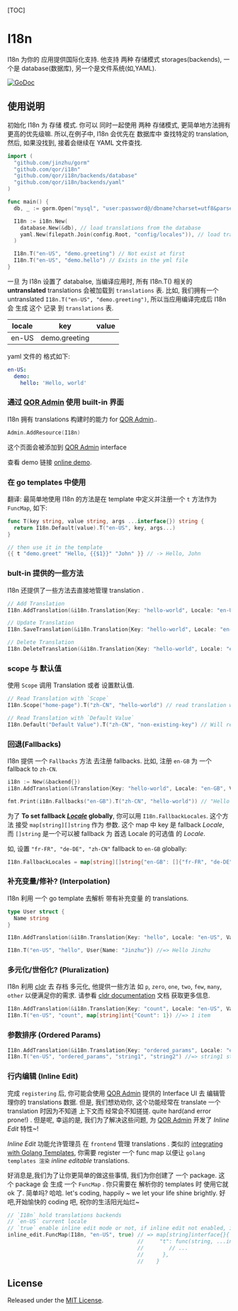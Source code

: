 [TOC]

# I18n

I18n 为你的 应用提供国际化支持.
他支持 两种 存储模式 storages(backends),
一个是 database(数据库),
另一个是文件系统(如,YAML).

[![GoDoc](https://godoc.org/github.com/qor/i18n?status.svg)](https://godoc.org/github.com/qor/i18n)


## 使用说明

初始化 I18n 为 存储 模式.
你可以 同时一起使用 两种 存储模式, 
更简单地方法拥有更高的优先级嘛.
所以,在例子中, 
I18n 会优先在 数据库中 查找特定的 translation,
然后, 如果没找到, 接着会继续在 YAML 文件查找.


```go
import (
  "github.com/jinzhu/gorm"
  "github.com/qor/i18n"
  "github.com/qor/i18n/backends/database"
  "github.com/qor/i18n/backends/yaml"
)

func main() {
  db, _ := gorm.Open("mysql", "user:password@/dbname?charset=utf8&parseTime=True&loc=Local")

  I18n := i18n.New(
    database.New(&db), // load translations from the database
    yaml.New(filepath.Join(config.Root, "config/locales")), // load translations from the YAML files in directory `config/locales`
  )

  I18n.T("en-US", "demo.greeting") // Not exist at first
  I18n.T("en-US", "demo.hello") // Exists in the yml file
}
```

一旦 为 I18n 设置了 databalse,
当编译应用时, 所有 I18n.T() 相关的 **untranslated** translations  会被加载到 `translations` 表.
比如, 我们拥有一个 untranslated `I18n.T("en-US", "demo.greeting")`,
所以当应用编译完成后 I18n 会 生成 这个 记录 到 `translations` 表.

| locale | key           | value  |
| ------ | ------------- | ------ |
| en-US  | demo.greeting | &nbsp; |

yaml 文件的 格式如下:

```yaml
en-US:
  demo:
    hello: 'Hello, world'
```

### 通过  [QOR Admin](http://github.com/qor/admin) 使用 built-in 界面

I18n 拥有 translations  构建时的能力 for [QOR Admin](http://github.com/qor/admin)..

```go
Admin.AddResource(I18n)
```

这个页面会被添加到 [QOR Admin](http://github.com/qor/admin) interface

查看 demo 链接 [online demo](http://demo.getqor.com/admin/translations).

### 在 go templates 中使用

翻译: 最简单地使用 I18n 的方法是在 template 中定义并注册一个 `t` 方法作为 `FuncMap`, 如下:

```go
func T(key string, value string, args ...interface{}) string {
  return I18n.Default(value).T("en-US", key, args...)
}

// then use it in the template
{{ t "demo.greet" "Hello, {{$1}}" "John" }} // -> Hello, John
```

### bult-in 提供的一些方法

I18n 还提供了一些方法去直接地管理 translation .

```go
// Add Translation
I18n.AddTranslation(&i18n.Translation{Key: "hello-world", Locale: "en-US", Value: "hello world"})

// Update Translation
I18n.SaveTranslation(&i18n.Translation{Key: "hello-world", Locale: "en-US", Value: "Hello World"})

// Delete Translation
I18n.DeleteTranslation(&i18n.Translation{Key: "hello-world", Locale: "en-US", Value: "Hello World"})
```

### scope 与 默认值

 使用 `Scope` 调用 Translation 或者 设置默认值.

```go
// Read Translation with `Scope`
I18n.Scope("home-page").T("zh-CN", "hello-world") // read translation with translation key `home-page.hello-world`

// Read Translation with `Default Value`
I18n.Default("Default Value").T("zh-CN", "non-existing-key") // Will return default value `Default Value`
```

### 回退(Fallbacks)

I18n 提供 一个 `Fallbacks` 方法 去注册 fallbacks. 比如, 注册 `en-GB` 为 一个 fallback to `zh-CN`.

```go
i18n := New(&backend{})
i18n.AddTranslation(&Translation{Key: "hello-world", Locale: "en-GB", Value: "Hello World"})

fmt.Print(i18n.Fallbacks("en-GB").T("zh-CN", "hello-world")) // "Hello World"
```


为了 **To set fallback [_Locale_](<https://en.wikipedia.org/wiki/Locale_(computer_software)>) globally**, 
你可以用 `I18n.FallbackLocales`. 
这个方法 接受 `map[string][]string` 作为 参数.
这个 map 中 key 是 fallback _Locale_, 而 `[]string` 是一个可以被 fallback 为 首选 Locale 的可选值 的 _Locale_.

如, 设置 `"fr-FR", "de-DE", "zh-CN"` fallback to `en-GB` globally:


```go
I18n.FallbackLocales = map[string][]string{"en-GB": []{"fr-FR", "de-DE", "zh-CN"}}
```

### 补充变量/修补? (Interpolation)

I18n 利用 一个 go template 去解析 带有补充变量 的 translations. 

```go
type User struct {
  Name string
}

I18n.AddTranslation(&i18n.Translation{Key: "hello", Locale: "en-US", Value: "Hello {{.Name}}"})

I18n.T("en-US", "hello", User{Name: "Jinzhu"}) //=> Hello Jinzhu
```

### 多元化/世俗化? (Pluralization)

I18n 利用 [cldr](https://github.com/theplant/cldr) 去 存档 多元化, 
他提供一些方法 如 `p`, `zero`, `one`, `two`, `few`, `many`, `other` 以便满足你的需求.
请参看 [cldr documentation](https://github.com/theplant/cldr)  文档 获取更多信息.

```go
I18n.AddTranslation(&i18n.Translation{Key: "count", Locale: "en-US", Value: "{{p "Count" (one "{{.Count}} item") (other "{{.Count}} items")}}"})
I18n.T("en-US", "count", map[string]int{"Count": 1}) //=> 1 item
```

### 参数排序 (Ordered Params)

```go
I18n.AddTranslation(&i18n.Translation{Key: "ordered_params", Locale: "en-US", Value: "{{$1}} {{$2}} {{$1}}"})
I18n.T("en-US", "ordered_params", "string1", "string2") //=> string1 string2 string1
```

### 行内编辑 (Inline Edit)


完成 `registering` 后,
你可能会使用 [QOR Admin](http://github.com/qor/admin) 提供的 Interface UI 去 编辑管理你的 translations 数据.
但是, 我们想劝劝你, 
这个功能经常在 translate 一个 translation 时因为不知道 上下文而
经常会不知搓搓. quite hard(and error prone!) .
但是呢, 幸运的是, 
我们为了解决这些问题, 为  [QOR Admin](http://github.com/qor/admin) 开发了  _Inline Edit_ 特性~!


_Inline Edit_ 功能允许管理员 在 `frontend` 管理 translations .
类似的  [integrating with Golang Templates](#integrate-with-golang-templates),
你需要 register 一个 func map 以便让 `golang templates 渲染` _inline editable_  translations.


好消息是,我们为了让你更简单的做这些事情, 我们为你创建了 一个 package.
这个 package 会 生成 一个 `FuncMap` .
你只需要在 解析你的 templates 时 使用它就 ok 了.
简单吗? 哈哈.
let's coding, happily ~ we let your life shine brightly.
好吧,开始愉快的 coding 吧, 祝你的生活阳光灿烂~


```go
// `I18n` hold translations backends
// `en-US` current locale
// `true` enable inline edit mode or not, if inline edit not enabled, it works just like the funcmap in section "Integrate with Golang Templates"
inline_edit.FuncMap(I18n, "en-US", true) // => map[string]interface{}{
                                         //     "t": func(string, ...interface{}) template.HTML {
                                         //        // ...
                                         //      },
                                         //    }
```

## License

Released under the [MIT License](http://opensource.org/licenses/MIT).
